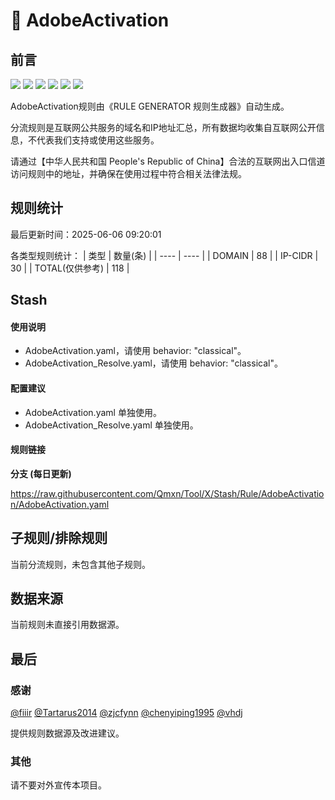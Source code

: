# 🧸 AdobeActivation

## 前言

![](https://shields.io/badge/-移除重复规则-ff69b4) ![](https://shields.io/badge/-DOMAIN与DOMAIN--SUFFIX合并-green) ![](https://shields.io/badge/-DOMAIN--SUFFIX间合并-critical) ![](https://shields.io/badge/-DOMAIN与DOMAIN--KEYWORD合并-9cf) ![](https://shields.io/badge/-DOMAIN--SUFFIX与DOMAIN--KEYWORD合并-blue) ![](https://shields.io/badge/-IP--CIDR(6)合并-blueviolet) 

AdobeActivation规则由《RULE GENERATOR 规则生成器》自动生成。

分流规则是互联网公共服务的域名和IP地址汇总，所有数据均收集自互联网公开信息，不代表我们支持或使用这些服务。

请通过【中华人民共和国 People's Republic of China】合法的互联网出入口信道访问规则中的地址，并确保在使用过程中符合相关法律法规。

## 规则统计

最后更新时间：2025-06-06 09:20:01

各类型规则统计：
| 类型 | 数量(条)  | 
| ---- | ----  |
| DOMAIN | 88  | 
| IP-CIDR | 30  | 
| TOTAL(仅供参考) | 118  | 


## Stash 

#### 使用说明
- AdobeActivation.yaml，请使用 behavior: "classical"。
- AdobeActivation_Resolve.yaml，请使用 behavior: "classical"。

#### 配置建议
- AdobeActivation.yaml 单独使用。
- AdobeActivation_Resolve.yaml 单独使用。

#### 规则链接
**分支 (每日更新)**

https://raw.githubusercontent.com/Qmxn/Tool/X/Stash/Rule/AdobeActivation/AdobeActivation.yaml











## 子规则/排除规则


当前分流规则，未包含其他子规则。

## 数据来源

当前规则未直接引用数据源。

## 最后

### 感谢

[@fiiir](https://github.com/fiiir) [@Tartarus2014](https://github.com/Tartarus2014) [@zjcfynn](https://github.com/zjcfynn) [@chenyiping1995](https://github.com/chenyiping1995) [@vhdj](https://github.com/vhdj)

提供规则数据源及改进建议。

### 其他

请不要对外宣传本项目。